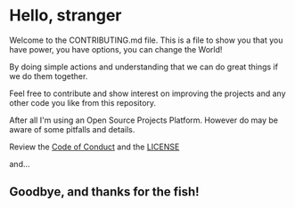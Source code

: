 # Hello, stranger

Welcome to the CONTRIBUTING.md file. This is a file to show you that you have power, you have options, you can change the World!

By doing simple actions and understanding that we can do great things if we do them together.

Feel free to contribute and show interest on improving the projects and any other code you like from this repository.

After all I'm using an Open Source Projects Platform. However do may be aware of some pitfalls and details.

Review the [Code of Conduct](https://github.com/GSimas/Coronabrasil/blob/master/CODE_OF_CONDUCT.md) and the [LICENSE](https://github.com/GSimas/Coronabrasil/blob/master/LICENSE)

and...

## Goodbye, and thanks for the fish!
